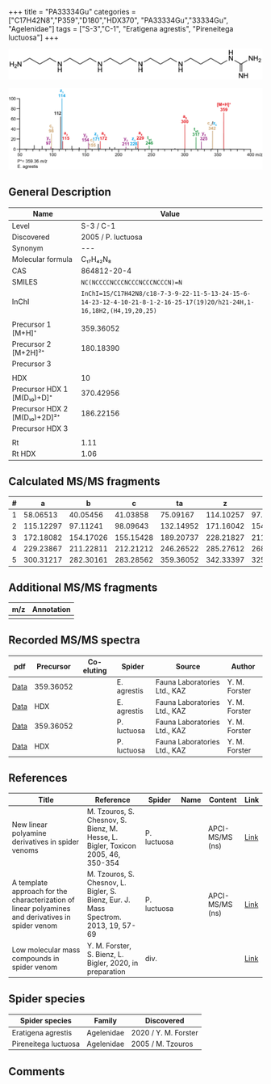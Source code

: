 +++
title = "PA33334Gu"
categories = ["C17H42N8","P359","D180","HDX370",
"PA33334Gu","33334Gu",
"Agelenidae"]
tags = ["S-3","C-1",
"Eratigena agrestis",
"Pireneitega luctuosa"]
+++

![](/img/PA33334Gu.png)

![](/img_MSMS/359_PA33334Gu_Ea.png?classes=border)

## General Description

| Name                         | Value              |
|------------------------------|--------------------|
| Level                        | S-3 / C-1          |
| Discovered                   | 2005 / P. luctuosa |
| Synonym                      | ---                |
| Molecular formula            | C₁₇H₄₂N₈           |
| CAS                          | 864812-20-4        |
| SMILES | `NC(NCCCCNCCCNCCCNCCCNCCCN)=N`  |
| InChI  | `InChI=1S/C17H42N8/c18-7-3-9-22-11-5-13-24-15-6-14-23-12-4-10-21-8-1-2-16-25-17(19)20/h21-24H,1-16,18H2,(H4,19,20,25)`  |
|                              |                    |
| Precursor 1 [M+H]⁺           | 359.36052          |
| Precursor 2 [M+2H]²⁺         | 180.18390          |
| Precursor 3                  |                    |
|                              |                    |
| HDX                          | 10                 |
| Precursor HDX 1 [M(D₁₀)+D]⁺   | 370.42956          |
| Precursor HDX 2 [M(D₁₀)+2D]²⁺ | 186.22156          |
| Precursor HDX 3              |                    |
|                              |                    |
| Rt                           | 1.11                   |
| Rt HDX                       | 1.06                   |

## Calculated MS/MS fragments

| # | a         | b         | c         | ta        | z         | y         | tz        |
|---|-----------|-----------|-----------|-----------|-----------|-----------|-----------|
| 1 | 58.06513 | 40.05456 | 41.03858 | 75.09167 | 114.10257 | 97.07602 | 131.12912 |
| 2 | 115.12297 | 97.11241 | 98.09643 | 132.14952 | 171.16042 | 154.13387 | 188.18697 |
| 3 | 172.18082 | 154.17026 | 155.15428 | 189.20737 | 228.21827 | 211.19172 | 245.24482 |
| 4 | 229.23867 | 211.22811 | 212.21212 | 246.26522 | 285.27612 | 268.24957 | 302.30267 |
| 5 | 300.31217 | 282.30161 | 283.28562 | 359.36052 | 342.33397 | 325.30742 | 359.36052 |

## Additional MS/MS fragments

| m/z | Annotation |
|-----|------------|
|     |            |

## Recorded MS/MS spectra

| pdf                                          | Precursor | Co-eluting | Spider      | Source                       | Author        |
|----------------------------------------------|-----------|------------|-------------|------------------------------|---------------|
| [Data](/pdf/E-agrestis/359_PA33334Gu_Ea.pdf) | 359.36052 |            | E. agrestis | Fauna Laboratories Ltd., KAZ | Y. M. Forster |
| [Data](/pdf/E-agrestis/359_PA33334Gu_Ea_HDX.pdf) | HDX |            | E. agrestis | Fauna Laboratories Ltd., KAZ | Y. M. Forster |
| [Data](/pdf/P-luctuosa/359_PA33334Gu_Pl.pdf) | 359.36052 |           | P. luctuosa | Fauna Laboratories Ltd., KAZ | Y. M. Forster |
| [Data](/pdf/P-luctuosa/359_PA33334Gu_Pl_HDX.pdf) | HDX |           | P. luctuosa | Fauna Laboratories Ltd., KAZ | Y. M. Forster |

## References

| Title                                                                                             | Reference                                                                           | Spider      | Name | Content         | Link                                                  |
|---------------------------------------------------------------------------------------------------|-------------------------------------------------------------------------------------|-------------|------|-----------------|-------------------------------------------------------|
| New linear polyamine derivatives in spider venoms                                                 | M. Tzouros, S. Chesnov, S. Bienz, M. Hesse, L. Bigler, Toxicon 2005, 46, 350-354    | P. luctuosa |      | APCI-MS/MS (ns) | [Link](https://doi.org/10.1016/j.toxicon.2005.04.018) |
| A template approach for the characterization of linear polyamines and derivatives in spider venom | M. Tzouros, S. Chesnov, L. Bigler, S. Bienz, Eur. J. Mass Spectrom. 2013, 19, 57-69 | P. luctuosa |      | APCI-MS/MS (ns) | [Link](https://doi.org/10.1255/ejms.1213)             |
| Low molecular mass compounds in spider venom      | Y. M. Forster, S. Bienz, L. Bigler, 2020, in preparation          | div.       |   |   | [Link](unknown) |

## Spider species

| Spider species       | Family     | Discovered           |
|----------------------|------------|----------------------|
| Eratigena agrestis   | Agelenidae | 2020 / Y. M. Forster |
| Pireneitega luctuosa | Agelenidae | 2005 / M. Tzouros    |

## Comments
